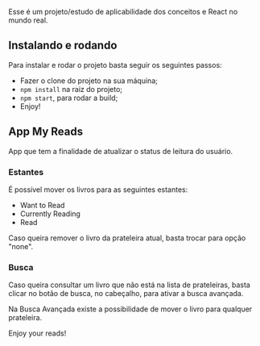 Esse é um projeto/estudo de aplicabilidade dos conceitos e React no mundo real.

## Instalando e rodando
Para instalar e rodar o projeto basta seguir os seguintes passos:

- Fazer o clone do projeto na sua máquina;
- `npm install` na raiz do projeto;
- `npm start`, para rodar a build;
- Enjoy!

## App My Reads

App que tem a finalidade de atualizar o status de leitura do usuário.

### Estantes
É possível mover os livros para as seguintes estantes:

- Want to Read
- Currently Reading
- Read

Caso queira remover o livro da prateleira atual, basta trocar para opção "none".

### Busca

Caso queira consultar um livro que não está na lista de prateleiras, basta clicar no botão de busca, no cabeçalho, para ativar a busca avançada.

Na Busca Avançada existe a possibilidade de mover o livro para qualquer prateleira.

Enjoy your reads!

